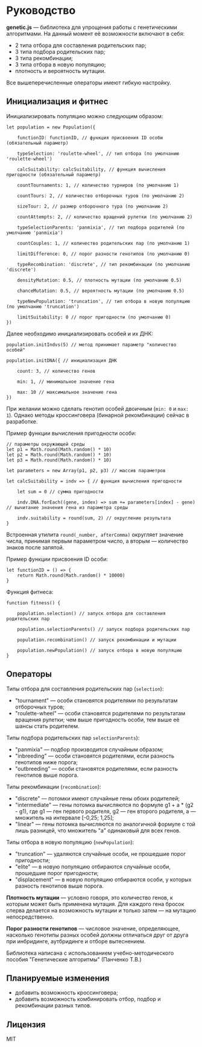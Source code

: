 # Руководство

**genetic.js** — библиотека для упрощения работы с генетическими алгоритмами. На данный момент её возможности включают в себя:

* 2 типа отбора для составления родительских пар;
* 3 типа подбора родительских пар;
* 3 типа рекомбинации;
* 3 типа отбора в новую популяцию;
* плотность и вероятность мутации.

Все вышеперечисленные операторы имеют гибкую настройку.

## Инициализация и фитнес

Инициализировать популяцию можно следующим образом:

	let population = new Population({
		
		functionID: functionID, // функция присвоения ID особи (обязательный параметр)
		
		typeSelection: 'roulette-wheel', // тип отбора (по умолчанию 'roulette-wheel')
		
		calcSuitability: calcSuitability, // функция вычисления пригодности (обязательный параметр)
		
		countTournaments: 1, // количество турниров (по умолчанию 1)
		
		countTours: 2, // количество отборочных туров (по умолчанию 2)
		
		sizeTour: 2, // размер отборочного тура (по умолчанию 2)
		
		countAttempts: 2, // количество вращений рулетки (по умолчанию 2)
		
		typeSelectionParents: 'panmixia', // тип подбора родителей (по умолчанию 'panmixia')
		
		countCouples: 1, // количество родительских пар (по умолчанию 1)
		
		limitDifference: 0, // порог разности генотипов (по умолчанию 0)
		
		typeRecombination: 'discrete', // тип рекомбинации (по умолчанию 'discrete')
		
		densityMutation: 0.5, // плотность мутации (по умолчанию 0.5)
		
		chanceMutation: 0.5, // вероятность мутации (по умолчанию 0.5)
		
		typeNewPopulation: 'truncation', // тип отбора в новую популяцию (по умолчанию 'truncation')
		
		limitSuitability: 0 // порог пригодности (по умолчанию 0)
	})

Далее необходимо инициализировать особей и их ДНК:

	population.initIndvs(5) // метод принимает параметр "количество особей"
	
	population.initDNA({ // инициализация ДНК
		
		count: 3, // количество генов
		
		min: 1, // минимальное значение гена
		
		max: 10 // максимальное значение гена
	})

При желании можно сделать генотип особей двоичным (`min: 0` и `max: 1`). Однако методы кроссинговера (бинарной рекомбинации) сейчас в разработке.

Пример функции вычисления пригодности особи:

	// параметры окружающей среды
	let p1 = Math.round(Math.random() * 10)
	let p2 = Math.round(Math.random() * 10)
	let p3 = Math.round(Math.random() * 10)

	let parameters = new Array(p1, p2, p3) // массив параметров

	let calcSuitability = indv => { // функция вычисления пригодности

		let sum = 0 // сумма пригодности
		
		indv.DNA.forEach((gene, index) => sum += parameters[index] - gene) // вычитание значения гена из параметра среды
		
		indv.suitability = round(sum, 2) // округление результата
	}

Встроенная утилита `round(_number, afterComma)` округляет значение числа, принимая первым параметром число, а вторым — количество знаков после запятой.

Пример функции присвоения ID особи:

	let functionID = () => {
		return Math.round(Math.random() * 10000)
	}

Функция фитнеса:

	function fitness() {
		
		population.selection() // запуск отбора для составления родительских пар
		
		population.selectionParents() // запуск подбора родительских пар
		
		population.recombination() // запуск рекомбинации и мутации
		
		population.newPopulation() // запуск отбора в новую популяцию
	}

## Операторы

Типы отбора для составления родительских пар (`selection`):

* "tournament" — особи становятся родителями по результатам отборочных туров;
* "roulette-wheel" — особи становятся родителями по результатам вращения рулетки; чем выше пригодность особи, тем выше её шансы стать родителем.

Типы подбора родительских пар `selectionParents`):

* "panmixia" — подбор производится случайным образом;
* "inbreeding" — особи становятся родителями, если разность генотипов ниже порога;
* "outbreeding" — особи становятся родителями, если разность генотипов выше порога.

Типы рекомбинации (`recombination`):

* "discrete" — потомки имеют случайные гены обоих родителей;
* "intermediate" — гены потомка вычисляются по формуле g1 + a * (g2 - g1), где g1 — ген первого родителя, g2 — ген второго родителя, a — множитель на интервале [-0,25; 1,25];
* "linear" — гены потомка вычисляются по аналогичной формуле с той лишь разницей, что множитель "a" одинаковый для всех генов.

Типы отбора в новую популяцию (`newPopulation`):

* "truncation" — удаляются случайные особи, не прошедшие порог пригодности;
* "elite" — в новую популяцию отбираются случайные особи, прошедшие порог пригодности;
* "displacement" — в новую популяцию отбираются особи, у которых разность генотипов выше порога.

**Плотность мутации** — условно говоря, это количество генов, к которым может быть применена мутация. Для каждого гена бросок сперва делается на возможность мутации и только затем — на мутацию непосредственно.

**Порог разности генотипов** — числовое значение, определяющее, насколько генотипы разных особей должны отличаться друг от друга при инбридинге, аутбридинге и отборе вытеснением.

Библиотека написана с использованием учебно-методического пособия "Генетические алгоритмы" (Панченко Т.В.)

## Планируемые изменения

* добавить возможность кроссинговера;
* добавить возможность комбинировать отбор, подбор и рекомбинации разных типов.

## Лицензия

MIT